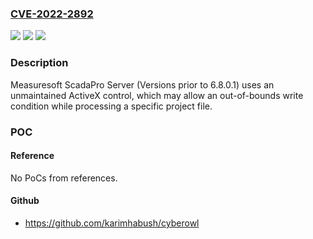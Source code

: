 ### [CVE-2022-2892](https://cve.mitre.org/cgi-bin/cvename.cgi?name=CVE-2022-2892)
![](https://img.shields.io/static/v1?label=Product&message=ScadaPro%20Server&color=blue)
![](https://img.shields.io/static/v1?label=Version&message=n%2Fa&color=blue)
![](https://img.shields.io/static/v1?label=Vulnerability&message=CWE-787%20Out-of-bounds%20Write&color=brighgreen)

### Description

Measuresoft ScadaPro Server (Versions prior to 6.8.0.1) uses an unmaintained ActiveX control, which may allow an out-of-bounds write condition while processing a specific project file.

### POC

#### Reference
No PoCs from references.

#### Github
- https://github.com/karimhabush/cyberowl

